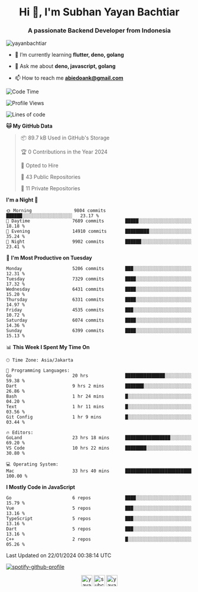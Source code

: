 <h1 align="center">Hi 👋, I'm Subhan Yayan Bachtiar</h1>
<h3 align="center">A passionate Backend Developer from Indonesia</h3>

<p align="left"> <img src="https://komarev.com/ghpvc/?username=yayanbachtiar" alt="yayanbachtiar" /> </p>

- 🌱 I’m currently learning **flutter, deno, golang**

- 💬 Ask me about **deno, javascript, golang**

- 📫 How to reach me **abiedoank@gmail.com**

<!--START_SECTION:waka-->
![Code Time](http://img.shields.io/badge/Code%20Time-6%2C325%20hrs%2014%20mins-blue)

![Profile Views](http://img.shields.io/badge/Profile%20Views-0-blue)

![Lines of code](https://img.shields.io/badge/From%20Hello%20World%20I%27ve%20Written-46.4%20million%20lines%20of%20code-blue)

**🐱 My GitHub Data** 

> 📦 89.7 kB Used in GitHub's Storage 
 > 
> 🏆 0 Contributions in the Year 2024
 > 
> 💼 Opted to Hire
 > 
> 📜 43 Public Repositories 
 > 
> 🔑 11 Private Repositories 
 > 
**I'm a Night 🦉** 

```text
🌞 Morning                9804 commits        ██████░░░░░░░░░░░░░░░░░░░   23.17 % 
🌆 Daytime                7689 commits        █████░░░░░░░░░░░░░░░░░░░░   18.18 % 
🌃 Evening                14910 commits       █████████░░░░░░░░░░░░░░░░   35.24 % 
🌙 Night                  9902 commits        ██████░░░░░░░░░░░░░░░░░░░   23.41 % 
```
📅 **I'm Most Productive on Tuesday** 

```text
Monday                   5206 commits        ███░░░░░░░░░░░░░░░░░░░░░░   12.31 % 
Tuesday                  7329 commits        ████░░░░░░░░░░░░░░░░░░░░░   17.32 % 
Wednesday                6431 commits        ████░░░░░░░░░░░░░░░░░░░░░   15.20 % 
Thursday                 6331 commits        ████░░░░░░░░░░░░░░░░░░░░░   14.97 % 
Friday                   4535 commits        ███░░░░░░░░░░░░░░░░░░░░░░   10.72 % 
Saturday                 6074 commits        ████░░░░░░░░░░░░░░░░░░░░░   14.36 % 
Sunday                   6399 commits        ████░░░░░░░░░░░░░░░░░░░░░   15.13 % 
```


📊 **This Week I Spent My Time On** 

```text
🕑︎ Time Zone: Asia/Jakarta

💬 Programming Languages: 
Go                       20 hrs              ███████████████░░░░░░░░░░   59.38 % 
Dart                     9 hrs 2 mins        ███████░░░░░░░░░░░░░░░░░░   26.86 % 
Bash                     1 hr 24 mins        █░░░░░░░░░░░░░░░░░░░░░░░░   04.20 % 
Text                     1 hr 11 mins        █░░░░░░░░░░░░░░░░░░░░░░░░   03.56 % 
Git Config               1 hr 9 mins         █░░░░░░░░░░░░░░░░░░░░░░░░   03.44 % 

🔥 Editors: 
GoLand                   23 hrs 18 mins      █████████████████░░░░░░░░   69.20 % 
VS Code                  10 hrs 22 mins      ████████░░░░░░░░░░░░░░░░░   30.80 % 

💻 Operating System: 
Mac                      33 hrs 40 mins      █████████████████████████   100.00 % 
```

**I Mostly Code in JavaScript** 

```text
Go                       6 repos             ████░░░░░░░░░░░░░░░░░░░░░   15.79 % 
Vue                      5 repos             ███░░░░░░░░░░░░░░░░░░░░░░   13.16 % 
TypeScript               5 repos             ███░░░░░░░░░░░░░░░░░░░░░░   13.16 % 
Dart                     5 repos             ███░░░░░░░░░░░░░░░░░░░░░░   13.16 % 
C++                      2 repos             █░░░░░░░░░░░░░░░░░░░░░░░░   05.26 % 
```




 Last Updated on 22/01/2024 00:38:14 UTC
<!--END_SECTION:waka-->

[![spotify-github-profile](https://spotify-github-profile.vercel.app/api/view?uid=31qtu2k4v3mbxp7clcmm6imuqq6e&cover_image=true&theme=default&show_offline=false&bar_color=53b14f&bar_color_cover=true)](https://github.com/kittinan/spotify-github-profile)


<p align="center">
<a href="https://dev.to/yayanbachtiar" target="blank"><img align="center" src="https://cdn.jsdelivr.net/npm/simple-icons@3.0.1/icons/dev-dot-to.svg" alt="yayanbachtiar" height="30" width="30" /></a>
<a href="https://linkedin.com/in/subchanyayanbachtiar" target="blank"><img align="center" src="https://cdn.jsdelivr.net/npm/simple-icons@3.0.1/icons/linkedin.svg" alt="subchanyayanbachtiar" height="30" width="30" /></a>
<a href="https://codesandbox.com/yayanbachtiar" target="blank"><img align="center" src="https://cdn.jsdelivr.net/npm/simple-icons@3.0.1/icons/codesandbox.svg" alt="yayanbachtiar" height="30" width="30" /></a>
</p>
